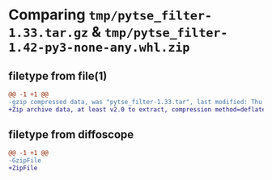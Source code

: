 # Comparing `tmp/pytse_filter-1.33.tar.gz` & `tmp/pytse_filter-1.42-py3-none-any.whl.zip`

## filetype from file(1)

```diff
@@ -1 +1 @@
-gzip compressed data, was "pytse_filter-1.33.tar", last modified: Thu Apr 18 12:16:00 2024, max compression
+Zip archive data, at least v2.0 to extract, compression method=deflate
```

## filetype from diffoscope

```diff
@@ -1 +1 @@
-GzipFile
+ZipFile
```

